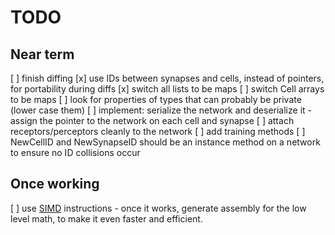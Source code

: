 # TODO

## Near term
[ ] finish diffing
[x] use IDs between synapses and cells, instead of pointers, for portability during diffs
[x] switch all lists to be maps
[ ] switch Cell arrays to be maps
[ ] look for properties of types that can probably be private (lower case them)
[ ] implement: serialize the network and deserialize it
    - assign the pointer to the network on each cell and synapse
[ ] attach receptors/perceptors cleanly to the network
[ ] add training methods
[ ] NewCellID and NewSynapseID should be an instance method on a network to ensure
no ID collisions occur

## Once working

[ ] use [SIMD](https://github.com/bjwbell/gensimd) instructions
    - once it works, generate assembly for the low level math, to make it even faster and efficient.
